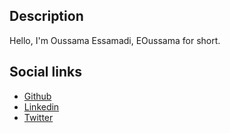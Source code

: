 ## Description
Hello, I'm Oussama Essamadi, EOussama for short.

## Social links
* [Github](https://github.com/EOussama)
* [Linkedin](https://www.linkedin.com/in/oussama-essamadi-a59326155/)
* [Twitter](https://twitter.com/OussamaEssamadi)
